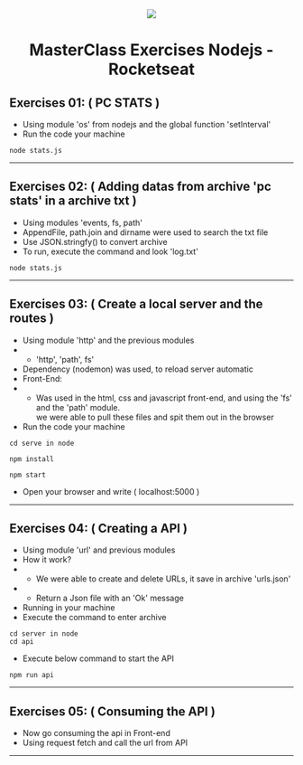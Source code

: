 <div align="center">
<img src="https://discover.fcamara.dev/wp-content/themes/fcamara/img/footer/rocketseat.png"/>
<h1>MasterClass Exercises Nodejs - Rocketseat</h1>
</div>

## Exercises 01: ( PC STATS )
- Using module 'os' from nodejs and the global function 'setInterval'
- Run the code your machine
```
node stats.js
```
<hr>

## Exercises 02: ( Adding datas from archive 'pc stats' in a archive txt )
- Using modules 'events, fs, path'
- AppendFile, path.join and dirname were used to search the txt file
- Use JSON.stringfy() to convert archive
- To run, execute the command and look 'log.txt'
```
node stats.js
```
<hr>

## Exercises 03: ( Create a local server and the routes )
- Using module 'http' and the previous modules
- - 'http', 'path', fs'
- Dependency (nodemon) was used, to reload server automatic
- Front-End:
- - Was used in the html, css and javascript front-end, and using the 'fs' and the 'path' module. <br> we were able to pull these files and spit them out in the browser
- Run the code your machine
```
cd serve in node
```

```
npm install
```

```
npm start
```
- Open your browser and write ( localhost:5000 )
<hr> 

## Exercises 04: ( Creating a API )
- Using module 'url' and previous modules
- How it work?
- - We were able to create and delete URLs, it save in archive 'urls.json' 
- - Return a Json file with an 'Ok' message
- Running in your machine
- Execute the command to enter archive
```
cd server in node
cd api
```
- Execute below command to start the API

```
npm run api
```
<hr>

## Exercises 05: ( Consuming the API )
- Now go consuming the api in Front-end
- Using request fetch and call the url from API
<hr>

